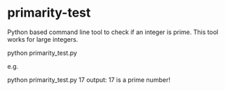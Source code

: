# primarity-test

Python based command line tool to check if an integer is prime.
This tool works for large integers.

python primarity_test.py <number-to-check>

e.g.

python primarity_test.py 17
output: 17 is a prime number!

